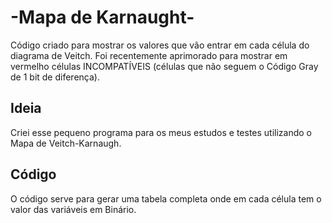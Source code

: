 # -Mapa de Karnaught-
Código criado para mostrar os valores que vão entrar em cada célula do diagrama de Veitch. Foi recentemente aprimorado para mostrar em vermelho células INCOMPATÍVEIS (células que não seguem o Código Gray de 1 bit de diferença).

## Ideia
Criei esse pequeno programa para os meus estudos e testes utilizando o Mapa de Veitch-Karnaugh.

## Código
O código serve para gerar uma tabela completa onde em cada célula tem o valor das variáveis em Binário.


